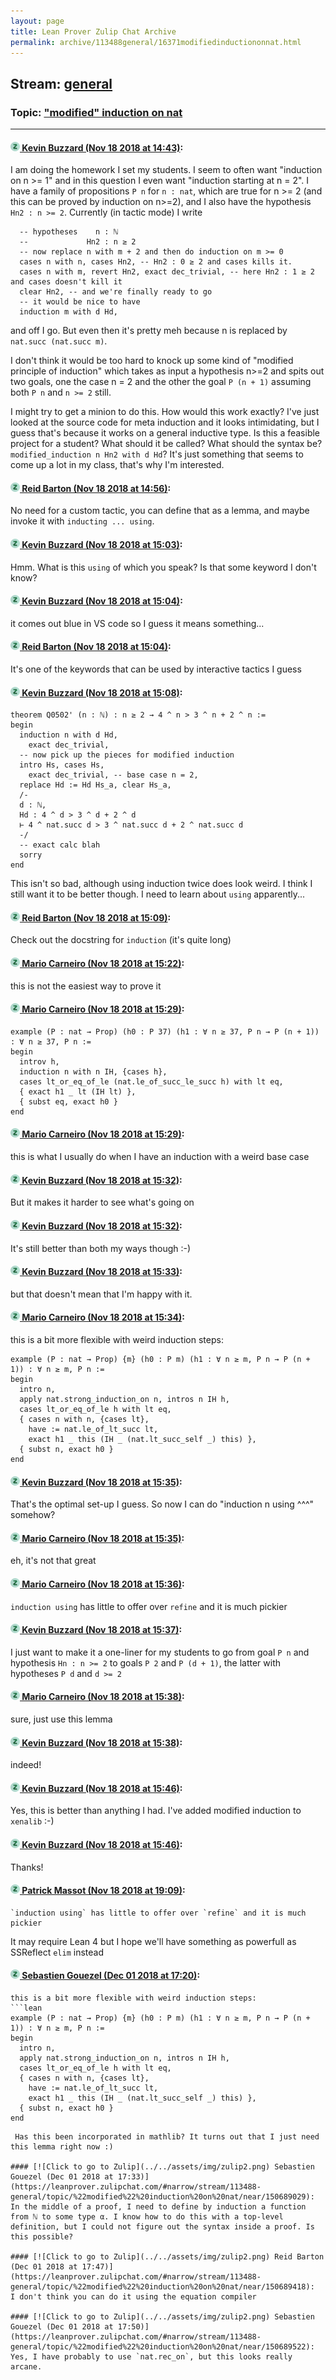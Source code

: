 ```yaml
---
layout: page
title: Lean Prover Zulip Chat Archive 
permalink: archive/113488general/16371modifiedinductiononnat.html
---
```


## Stream: [general](index.html)
### Topic: ["modified" induction on nat](16371modifiedinductiononnat.html)

---

#### [![Click to go to Zulip](../../assets/img/zulip2.png) Kevin Buzzard (Nov 18 2018 at 14:43)](https://leanprover.zulipchat.com/#narrow/stream/113488-general/topic/%22modified%22%20induction%20on%20nat/near/147917777):
I am doing the homework I set my students. I seem to often want "induction on n >= 1" and in this question I even want "induction starting at n = 2". I have a family of propositions `P n` for `n : nat`, which are true for n >= 2 (and this can be proved by induction on n>=2), and I also have the hypothesis `Hn2 : n >= 2`. Currently (in tactic mode) I write

```lean
  -- hypotheses    n : ℕ
  --             Hn2 : n ≥ 2
  -- now replace n with m + 2 and then do induction on m >= 0
  cases n with n, cases Hn2, -- Hn2 : 0 ≥ 2 and cases kills it.
  cases n with m, revert Hn2, exact dec_trivial, -- here Hn2 : 1 ≥ 2 and cases doesn't kill it
  clear Hn2, -- and we're finally ready to go
  -- it would be nice to have 
  induction m with d Hd,
```
and off I go. But even then it's pretty meh because n is replaced by `nat.succ (nat.succ m)`. 

I don't think it would be too hard to knock up some kind of "modified principle of induction" which takes as input a hypothesis n>=2 and spits out two goals, one the case n = 2 and the other the goal `P (n + 1)` assuming both `P n` and `n >= 2` still. 

I might try to get a minion to do this. How would this work exactly?  I've just looked at the source code for meta induction and it looks intimidating, but I guess that's because it works on a general inductive type. Is this a feasible project for a student? What should it be called? What should the syntax be? `modified_induction n Hn2 with d Hd`?  It's just something that seems to come up a lot in my class, that's why I'm interested.

#### [![Click to go to Zulip](../../assets/img/zulip2.png) Reid Barton (Nov 18 2018 at 14:56)](https://leanprover.zulipchat.com/#narrow/stream/113488-general/topic/%22modified%22%20induction%20on%20nat/near/147918117):
No need for a custom tactic, you can define that as a lemma, and maybe invoke it with `inducting ... using`.

#### [![Click to go to Zulip](../../assets/img/zulip2.png) Kevin Buzzard (Nov 18 2018 at 15:03)](https://leanprover.zulipchat.com/#narrow/stream/113488-general/topic/%22modified%22%20induction%20on%20nat/near/147918290):
Hmm. What is this `using` of which you speak? Is that some keyword I don't know?

#### [![Click to go to Zulip](../../assets/img/zulip2.png) Kevin Buzzard (Nov 18 2018 at 15:04)](https://leanprover.zulipchat.com/#narrow/stream/113488-general/topic/%22modified%22%20induction%20on%20nat/near/147918299):
it comes out blue in VS code so I guess it means something...

#### [![Click to go to Zulip](../../assets/img/zulip2.png) Reid Barton (Nov 18 2018 at 15:04)](https://leanprover.zulipchat.com/#narrow/stream/113488-general/topic/%22modified%22%20induction%20on%20nat/near/147918336):
It's one of the keywords that can be used by interactive tactics I guess

#### [![Click to go to Zulip](../../assets/img/zulip2.png) Kevin Buzzard (Nov 18 2018 at 15:08)](https://leanprover.zulipchat.com/#narrow/stream/113488-general/topic/%22modified%22%20induction%20on%20nat/near/147918435):
```lean
theorem Q0502' (n : ℕ) : n ≥ 2 → 4 ^ n > 3 ^ n + 2 ^ n :=
begin
  induction n with d Hd,
    exact dec_trivial,
  -- now pick up the pieces for modified induction
  intro Hs, cases Hs,
    exact dec_trivial, -- base case n = 2,
  replace Hd := Hd Hs_a, clear Hs_a,
  /-
  d : ℕ,
  Hd : 4 ^ d > 3 ^ d + 2 ^ d
  ⊢ 4 ^ nat.succ d > 3 ^ nat.succ d + 2 ^ nat.succ d
  -/
  -- exact calc blah
  sorry
end
```
This isn't so bad, although using induction twice does look weird. I think I still want it to be better though. I need to learn about `using` apparently...

#### [![Click to go to Zulip](../../assets/img/zulip2.png) Reid Barton (Nov 18 2018 at 15:09)](https://leanprover.zulipchat.com/#narrow/stream/113488-general/topic/%22modified%22%20induction%20on%20nat/near/147918438):
Check out the docstring for `induction` (it's quite long)

#### [![Click to go to Zulip](../../assets/img/zulip2.png) Mario Carneiro (Nov 18 2018 at 15:22)](https://leanprover.zulipchat.com/#narrow/stream/113488-general/topic/%22modified%22%20induction%20on%20nat/near/147918796):
this is not the easiest way to prove it

#### [![Click to go to Zulip](../../assets/img/zulip2.png) Mario Carneiro (Nov 18 2018 at 15:29)](https://leanprover.zulipchat.com/#narrow/stream/113488-general/topic/%22modified%22%20induction%20on%20nat/near/147918968):
```lean
example (P : nat → Prop) (h0 : P 37) (h1 : ∀ n ≥ 37, P n → P (n + 1)) : ∀ n ≥ 37, P n :=
begin
  introv h,
  induction n with n IH, {cases h},
  cases lt_or_eq_of_le (nat.le_of_succ_le_succ h) with lt eq,
  { exact h1 _ lt (IH lt) },
  { subst eq, exact h0 }
end
```

#### [![Click to go to Zulip](../../assets/img/zulip2.png) Mario Carneiro (Nov 18 2018 at 15:29)](https://leanprover.zulipchat.com/#narrow/stream/113488-general/topic/%22modified%22%20induction%20on%20nat/near/147918969):
this is what I usually do when I have an induction with a weird base case

#### [![Click to go to Zulip](../../assets/img/zulip2.png) Kevin Buzzard (Nov 18 2018 at 15:32)](https://leanprover.zulipchat.com/#narrow/stream/113488-general/topic/%22modified%22%20induction%20on%20nat/near/147919062):
But it makes it harder to see what's going on

#### [![Click to go to Zulip](../../assets/img/zulip2.png) Kevin Buzzard (Nov 18 2018 at 15:32)](https://leanprover.zulipchat.com/#narrow/stream/113488-general/topic/%22modified%22%20induction%20on%20nat/near/147919065):
It's still better than both my ways though :-)

#### [![Click to go to Zulip](../../assets/img/zulip2.png) Kevin Buzzard (Nov 18 2018 at 15:33)](https://leanprover.zulipchat.com/#narrow/stream/113488-general/topic/%22modified%22%20induction%20on%20nat/near/147919070):
but that doesn't mean that I'm happy with it.

#### [![Click to go to Zulip](../../assets/img/zulip2.png) Mario Carneiro (Nov 18 2018 at 15:34)](https://leanprover.zulipchat.com/#narrow/stream/113488-general/topic/%22modified%22%20induction%20on%20nat/near/147919113):
this is a bit more flexible with weird induction steps:
```lean
example (P : nat → Prop) {m} (h0 : P m) (h1 : ∀ n ≥ m, P n → P (n + 1)) : ∀ n ≥ m, P n :=
begin
  intro n,
  apply nat.strong_induction_on n, intros n IH h,
  cases lt_or_eq_of_le h with lt eq,
  { cases n with n, {cases lt},
    have := nat.le_of_lt_succ lt,
    exact h1 _ this (IH _ (nat.lt_succ_self _) this) },
  { subst n, exact h0 }
end
```

#### [![Click to go to Zulip](../../assets/img/zulip2.png) Kevin Buzzard (Nov 18 2018 at 15:35)](https://leanprover.zulipchat.com/#narrow/stream/113488-general/topic/%22modified%22%20induction%20on%20nat/near/147919124):
That's the optimal set-up I guess. So now I can do "induction n using ^^^" somehow?

#### [![Click to go to Zulip](../../assets/img/zulip2.png) Mario Carneiro (Nov 18 2018 at 15:35)](https://leanprover.zulipchat.com/#narrow/stream/113488-general/topic/%22modified%22%20induction%20on%20nat/near/147919125):
eh, it's not that great

#### [![Click to go to Zulip](../../assets/img/zulip2.png) Mario Carneiro (Nov 18 2018 at 15:36)](https://leanprover.zulipchat.com/#narrow/stream/113488-general/topic/%22modified%22%20induction%20on%20nat/near/147919164):
`induction using` has little to offer over `refine` and it is much pickier

#### [![Click to go to Zulip](../../assets/img/zulip2.png) Kevin Buzzard (Nov 18 2018 at 15:37)](https://leanprover.zulipchat.com/#narrow/stream/113488-general/topic/%22modified%22%20induction%20on%20nat/near/147919174):
I just want to make it a one-liner for my students to go from goal `P n` and hypothesis `Hn : n >= 2` to goals `P 2` and `P (d + 1)`, the latter with hypotheses `P d` and `d >= 2`

#### [![Click to go to Zulip](../../assets/img/zulip2.png) Mario Carneiro (Nov 18 2018 at 15:38)](https://leanprover.zulipchat.com/#narrow/stream/113488-general/topic/%22modified%22%20induction%20on%20nat/near/147919216):
sure, just use this lemma

#### [![Click to go to Zulip](../../assets/img/zulip2.png) Kevin Buzzard (Nov 18 2018 at 15:38)](https://leanprover.zulipchat.com/#narrow/stream/113488-general/topic/%22modified%22%20induction%20on%20nat/near/147919218):
indeed!

#### [![Click to go to Zulip](../../assets/img/zulip2.png) Kevin Buzzard (Nov 18 2018 at 15:46)](https://leanprover.zulipchat.com/#narrow/stream/113488-general/topic/%22modified%22%20induction%20on%20nat/near/147919454):
Yes, this is better than anything I had. I've added modified induction to `xenalib` :-)

#### [![Click to go to Zulip](../../assets/img/zulip2.png) Kevin Buzzard (Nov 18 2018 at 15:46)](https://leanprover.zulipchat.com/#narrow/stream/113488-general/topic/%22modified%22%20induction%20on%20nat/near/147919455):
Thanks!

#### [![Click to go to Zulip](../../assets/img/zulip2.png) Patrick Massot (Nov 18 2018 at 19:09)](https://leanprover.zulipchat.com/#narrow/stream/113488-general/topic/%22modified%22%20induction%20on%20nat/near/147925201):
```quote
`induction using` has little to offer over `refine` and it is much pickier
```
 It may require Lean 4 but I hope we'll have something as powerfull as SSReflect `elim` instead

#### [![Click to go to Zulip](../../assets/img/zulip2.png) Sebastien Gouezel (Dec 01 2018 at 17:20)](https://leanprover.zulipchat.com/#narrow/stream/113488-general/topic/%22modified%22%20induction%20on%20nat/near/150688665):
```quote
this is a bit more flexible with weird induction steps:
```lean
example (P : nat → Prop) {m} (h0 : P m) (h1 : ∀ n ≥ m, P n → P (n + 1)) : ∀ n ≥ m, P n :=
begin
  intro n,
  apply nat.strong_induction_on n, intros n IH h,
  cases lt_or_eq_of_le h with lt eq,
  { cases n with n, {cases lt},
    have := nat.le_of_lt_succ lt,
    exact h1 _ this (IH _ (nat.lt_succ_self _) this) },
  { subst n, exact h0 }
end
```
```
 Has this been incorporated in mathlib? It turns out that I just need this lemma right now :)

#### [![Click to go to Zulip](../../assets/img/zulip2.png) Sebastien Gouezel (Dec 01 2018 at 17:33)](https://leanprover.zulipchat.com/#narrow/stream/113488-general/topic/%22modified%22%20induction%20on%20nat/near/150689029):
In the middle of a proof, I need to define by induction a function from ℕ to some type α. I know how to do this with a top-level definition, but I could not figure out the syntax inside a proof. Is this possible?

#### [![Click to go to Zulip](../../assets/img/zulip2.png) Reid Barton (Dec 01 2018 at 17:47)](https://leanprover.zulipchat.com/#narrow/stream/113488-general/topic/%22modified%22%20induction%20on%20nat/near/150689418):
I don't think you can do it using the equation compiler

#### [![Click to go to Zulip](../../assets/img/zulip2.png) Sebastien Gouezel (Dec 01 2018 at 17:50)](https://leanprover.zulipchat.com/#narrow/stream/113488-general/topic/%22modified%22%20induction%20on%20nat/near/150689522):
Yes, I have probably to use `nat.rec_on`, but this looks really arcane.

